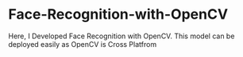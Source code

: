 # Face-Recognition-with-OpenCV
Here, I Developed Face Recognition with OpenCV. This model can be deployed easily as OpenCV is Cross Platfrom
